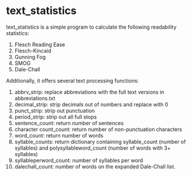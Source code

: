# text_statistics
text_statistics is a simple program to calculate the following readability statistics:
1. Flesch Reading Ease
2. Flesch-Kincaid
3. Gunning Fog
4. SMOG
5. Dale-Chall

Additionally, it offers several text processing functions:
1.  abbrv\_strip: replace abbreviations with the full text versions in abbreviations.txt
2.  decimal\_strip: strip decimals out of numbers and replace with 0
3.  punct\_strip: strip out punctuation
4.  period\_strip: strip out all full stops
5.  sentence\_count: return number of sentences
6.  character count\_count: return number of non-punctuation characters
7.  word\_count: return number of words
8.  syllable\_counts: return dictionary containing syllable\_count (number of syllables) and polysyllableword\_count (number of words with 3+ syllables)
9.  syllableperword\_count: number of syllables per word
10.  dalechall\_count: number of words on the expanded Dale-Chall list.
